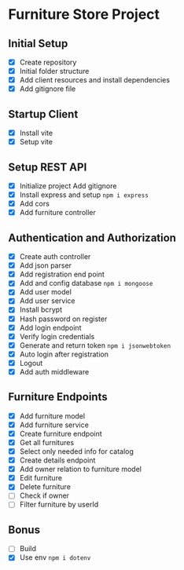 # Furniture Store Project

## Initial Setup
- [x] Create repository
- [x] Initial folder structure
- [x] Add client resources and install dependencies 
- [x] Add gitignore file

## Startup Client
- [x] Install vite
- [x] Setup vite

## Setup REST API
- [x] Initialize project Add gitignore
- [x] Install express and setup `npm i express`
- [x] Add cors
- [x] Add furniture controller

## Authentication and Authorization
- [x] Create auth controller
- [x] Add json parser   
- [x] Add registration end point
- [x] Add and config database `npm i mongoose`
- [x] Add user model
- [x] Add user service
- [x] Install bcrypt
- [x] Hash password on register
- [x] Add login endpoint
- [x] Verify login credentials
- [x] Generate and return token `npm i jsonwebtoken`
- [x] Auto login after registration
- [x] Logout
- [x] Add auth middleware

## Furniture Endpoints
- [x] Add furniture model
- [x] Add furniture service
- [x] Create furniture endpoint
- [x] Get all furnitures
- [x] Select only needed info for catalog
- [x] Create details endpoint
- [x] Add owner relation to furniture model
- [x] Edit furniture
- [x] Delete furniture
- [ ] Check if owner
- [ ] Filter furniture by userId

## Bonus
- [ ] Build
- [x] Use env `npm i dotenv`